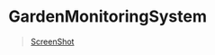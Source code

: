 # GardenMonitoringSystem
<blockquote class="imgur-embed-pub" lang="en" data-id="a/s1eR9nR"><a href="//imgur.com/a/s1eR9nR">ScreenShot</a></blockquote<script async src="//s.imgur.com/min/embed.js" charset="utf-8">

